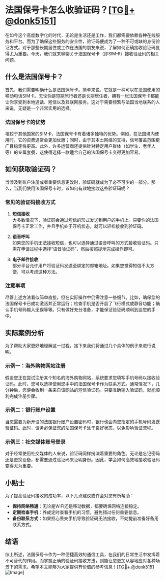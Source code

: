 # 法国保号卡怎么收验证码？[[TG💪+ @donk5151](https://t.me/s/donk5151)]

在如今这个高度数字化的时代，无论是生活还是工作，我们都需要依赖各种在线服务和平台。而为了确保这些服务的安全性，验证码便成为了一种不可或缺的身份验证方式。对于那些长期居住或工作在法国的朋友来说，了解如何正确接收验证码显得尤为重要。今天，我们就来聊聊关于法国保号卡（即SIM卡）接收验证码的相关问题。

## 什么是法国保号卡？

首先，我们需要明确什么是法国保号卡。简单来说，它就是一种可以在法国使用的移动电话SIM卡。无论你是短期旅行者还是长期居住者，拥有一张法国保号卡都能让你享受到本地通话、短信以及互联网服务。这对于需要频繁与法国当地联系的人来说，无疑是一个非常实用的选择。

### 法国保号卡的优势

相较于其他国家的SIM卡，法国保号卡有着诸多独特的优势。例如，在法国境内使用时，它的资费通常会更加优惠；同时，由于其本土网络的支持，信号覆盖范围更广且稳定性更高。此外，许多运营商还提供针对特定用户群体（如学生、老年人等）的专属套餐，这使得选择一款适合自己的法国保号卡变得更加容易。

## 如何获取验证码？

当涉及到账户注册或者重要信息更改时，验证码就成为了必不可少的一部分。那么，当我们使用法国保号卡时，该如何有效地接收这些验证码呢？

### 常见的验证码接收方式

1. **短信接收**  
   大多数情况下，验证码会通过短信的形式发送到用户的手机上。只要你的法国保号卡正常工作，并且手机处于开机状态，就可以轻松接收到验证码。

2. **语音呼叫**  
   如果您的手机无法接收短信，也可以选择通过语音呼叫的方式接收验证码。只需在申请过程中选择“语音验证码”，然后按照提示完成操作即可。

3. **电子邮件接收**  
   部分平台允许用户将验证码发送至绑定的邮箱地址。如果您觉得短信不太方便，可以考虑这种方法。

### 注意事项

尽管上述方法看似简单直接，但在实际操作中仍需注意一些细节。比如，确保您的法国保号卡已成功激活并正常运行；检查手机是否开启了飞行模式或静音功能；确认手机号码输入无误等等。只有做好充分准备，才能保证验证码顺利到达您的手中。

## 实际案例分析

为了帮助大家更好地理解这一过程，接下来我们将通过几个具体的例子来进行说明。

### 示例一：海外购物网站注册

假设您正在尝试注册某个知名的海外购物网站，系统要求您填写手机号码以接收验证码。此时，您可以选择使用您手中的法国保号卡作为联系方式。通常情况下，几分钟后，您便会收到一条来自该网站的短信验证码。只要准确输入验证码，就能顺利完成注册步骤。

### 示例二：银行账户设置

当您需要为新开设的法国银行账户设置密码时，银行也会向您指定的手机号码发送验证码。此时，请务必保证您的法国保号卡处于良好状态，以免影响验证流程。

### 示例三：社交媒体账号登录

对于经常使用社交媒体的人来说，验证码同样扮演着重要的角色。无论是忘记密码还是更换设备，都需要通过验证码来证明身份。因此，学会如何高效地接收验证码变得尤为重要。

## 小贴士

为了提高验证码接收的成功率，以下几点建议或许会对您有所帮助：

- **保持网络畅通**：无论是WiFi还是移动数据，都要确保网络连接稳定。
- **定期检查手机**：养成定时查看手机的习惯，避免错过任何重要信息。
- **备份联系方式**：如果担心丢失手机导致验证码无法接收，不妨提前准备好备用联系方式。

## 结语

综上所述，法国保号卡作为一种便捷高效的通信工具，在我们的日常生活中发挥着不可替代的作用。而掌握正确的验证码接收方法，则能让您更加从容地应对各种场景下的需求。希望本文能够为大家提供有价值的参考信息！[[TG💪+ @donk5151](https://t.me/s/donk5151) ![Image](https://i.postimg.cc/rwNCRYN7/Snipaste-2025-04-30-17-27-05.png)]